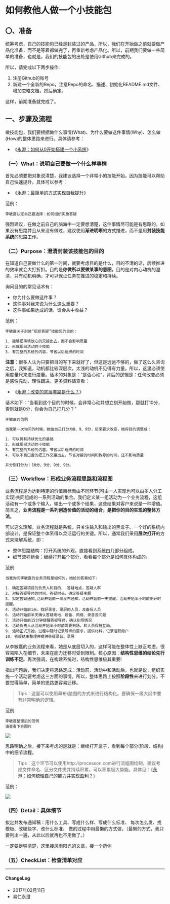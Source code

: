 # 如何教他人做一个小技能包

## 〇、准备

统筹考虑，自己的技能包已经是封装过的产品，所以，我们在开始做之前就要做产品化准备，而不是等着都做完了，再重新考虑产品化。所以，前期我们要做一些简单的准备，也就是，我们的技能包的出处是使用Github来完成的。

所以，请完成以下两步操作:

1. 注册Github的账号
2. 新建一个全新的Repo，注意Repo的命名、描述、初始化README.md文件、增加忽略文档，然后确定。

这样，前期准备就完成了。

## 一、步骤及流程

做技能包，我们要根据做什么事情(What)、为什么要做这件事情(Why)、怎么做(How)的整体思路来进行。具体请参考：

- 《[永澄：如何从0开始搭建一个小系统](http://mp.weixin.qq.com/s?__biz=MzIzOTY0OTA3OA==&mid=2247484115&idx=1&sn=af2349db5e32490cefca20a031401216&chksm=e927aa8ade50239c5b5401ca31e0bb3ba8e4d274cf14852451e41410af491312e768fff07b20#rd)》

### （一）What：说明自己要做一个什么样事情

首先必须要把对象说清楚，我建议选择一个非常小的技能开始，因为技能可以帮助自己快速提升。具体可以参考：

- 《[永澄：最简单的方式实现自我提升](http://mp.weixin.qq.com/s?__biz=MzIzOTY0OTA3OA==&mid=2247484039&idx=1&sn=a403f23a15867a4b8ce5aa34052000fd&chksm=e927aadede5023c8613e823ca39c0ea289a9465ea921d1c73dd310e34dc7c7d3c27b3e8ffc5c#rd)》

范例：

```
李敏嘉认定自己要选择：如何组织实施答疑
```

强烈建议，在做之前自己的脑海中一定要想清楚，这件事情尽可能是有思路的，如果没有思路并且从来没有做过，建议使用**渐进明晰**的方式推进，而不是用**封装技能系统**的思路工作。

### （二）Purpose：澄清封装该技能包的目的

在知道自己要做什么的第一时间，就要考虑目的是什么，目的不清的话，后续推进的效率就会大打折扣。目的是**你做所以要做某事的意图**，目的是对内心动机的澄清，只有动机明确，才可以保证任务在推进的稳定和持续。

询问目的的常见话术有：

- 你为什么要做这件事？
- 这件事对我来说为什么这么重要？
- 这件事如果达成的话，谁会从中收益？

范例：

```
李敏嘉关于封装“组织答疑”技能包的目的：
    
1. 能够把事情放心的交接出去，而不会影响质量
2. 形成组织活动的小技能
3. 有完整的系统的内容，节省以后组织的时间
```

**注意**：很多人认为只要把目的写下来就好了，但这是远远不够的，做了这么久咨询之后，我知道，动机都比较深层次，太浅的动机不见得有力量。所以，这里必须使用度量尺来进行度量。话术的对象是：“是否心动”，背后的逻辑是：任何改变必须是感性先动，理性跟进。更多资料请查看：

- 《[永澄：改变的底层套路是什么？](http://mp.weixin.qq.com/s?__biz=MzIzOTY0OTA3OA==&mid=2247484071&idx=1&sn=559bfe37777c60245db96f94d5e6ef60&chksm=e927aafede5023e83c73c1749fccbf2f85370a5fedcaaeb47cd0195ed4f97e8b61f2b37a7c27#rd)》

话术如下：“当看到这个目的的时候，会非常心动并想立刻开始做，那就打10分，否则就是0分，你会为自己打几分？”

```
李敏嘉的范例

当我第一次询问的时候，她给自己打分为8、9、9分，后来要求改变，她将目的调整成：

1. 可以拥有持续优化的基础
2. 形成组织活动的小技能
3. 有完整的系统的内容，节省以后组织的时间
4. 可以不费口舌的把工作交接出去，节省对接的时间和教导的时间，还不影响质量

并分别打分为：10分、9分、9分、9分。
```

###  （三）Workflow：形成业务流程思路和流程图

业务流程是为达到特定的价值目标而由不同环节(可由一人实现也可以由多人分工实现)共同组成的一系列活动的集合。我们定义某一组活动为一个业务流程，这组活动有一个或多个输入，输出一个或多个结果，这些结果对客户来说是一种增值。简言之，**业务流程是一系列创造价值的活动的组合，是把你的目的实现的整体方法**。

可以这么理解，业务流程就是系统，只关注输入和输出的黑盒子。一个好的系统内部设计，是保证整个体系得以灵活运行的关键。所以，通常我们采用**层次打开**的方式来理解系统，即：

- 整体思路结构：打开系统的外观，直接看到系统由几部分组成。
- 细节流程组合：继续打开每个部分，看看每个部分是如何具体构成的。

范例
```
当我询问李敏嘉的业务流程是如何的，她给的答案如下:
    
1. 确定答疑项目的负责人和目的， 答疑地点，答疑人群
2. 对接答疑导师的时间，答疑时长，确定答疑主题
3. 拟定答疑通知,活动开始前一周发布通知，活动开始前一天提醒，活动开始半小时前倒计时提醒。
4. 活动开始前1天，找好录音、录屏的人员，及备份人员
6. 活动开始前半天确认答疑场地，设备、网络、录音没问题
7. 活动开始前15分钟提醒答疑导师，确认到场情况
8. 活动负责人从活动开始半小时前需要到场，和人员保持互动，
9. 活动正式开始，过程中随时记录导师的要求，提供材料，记录活跃用户
10. 答疑结束整理并提供答疑录音、录屏
```

从李敏嘉的业务流程来看，她是从底层切入的，这样可能在整体性上缺乏考虑，很容易陷入在细节，未来在能力迁移时受到限制。核心原因：**结构性思维的结论先行训练不足**。再次强调，在构建系统时，结构性思维极其重要!

指出问题后，我们决定将思路定成：活动前、活动中和活动后，也就是说，组织实施一个活动要考虑这三方面的事情。所以，整体思路上按照**阶段性**来进行划分。不要觉得简单，简单的思路更容易迁移。

> Tips：这里可以使用幕布/脑图的方式来进行结构化。要确保一级大纲中要有非常明确的逻辑。

范例
```
李敏嘉整理后的范例
请查看下方图片
```
![](./_image/组织流程.gif)

思路明确之后，接下来考虑的是就是：继续打开盒子，看到每个部分(阶段、结构)中的细节流程。

> Tips：这个环节可以使用http://processon.com进行流程图绘制。建议考虑文件命名、区分文件夹并持续积累，可以积累极大势能。具体见：《[永澄：如何梳理自己的能力并实现盈利？](http://mp.weixin.qq.com/s?__biz=MzIzOTY0OTA3OA==&mid=2247484086&idx=1&sn=6976d2327bac75d313978d6351697ebd&chksm=e927aaefde5023f9ee8aa6d65acd455cf96a26d6153192e496df4068058a4aa3df9a8fd55829#rd)》

范例：

![](./_image/WechatIMG234.png)

###  （四）Detail：具体细节

拟定并发布通知稿：用什么工具、写成什么样、写成什么标准、
每次怎么发、找模板、改哪些字、改什么标准、
做的过程中用最懒的方式做，（最懒的方式，我只要列出一遍，从此以后就再也不用做了。）

一定要足够清楚，这里接风雨阳光的文章，接一个范例

###  （五）CheckList：检查清单对应

- - - - 

#### ChangeLog

- 2017年02月11日
- 易仁永澄

















